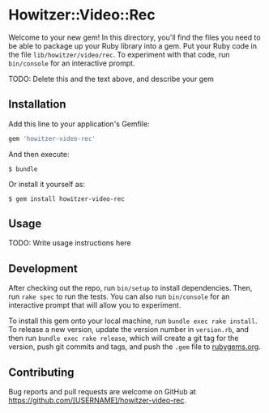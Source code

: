 # Howitzer::Video::Rec

Welcome to your new gem! In this directory, you'll find the files you need to be able to package up your Ruby library into a gem. Put your Ruby code in the file `lib/howitzer/video/rec`. To experiment with that code, run `bin/console` for an interactive prompt.

TODO: Delete this and the text above, and describe your gem

## Installation

Add this line to your application's Gemfile:

```ruby
gem 'howitzer-video-rec'
```

And then execute:

    $ bundle

Or install it yourself as:

    $ gem install howitzer-video-rec

## Usage

TODO: Write usage instructions here

## Development

After checking out the repo, run `bin/setup` to install dependencies. Then, run `rake spec` to run the tests. You can also run `bin/console` for an interactive prompt that will allow you to experiment.

To install this gem onto your local machine, run `bundle exec rake install`. To release a new version, update the version number in `version.rb`, and then run `bundle exec rake release`, which will create a git tag for the version, push git commits and tags, and push the `.gem` file to [rubygems.org](https://rubygems.org).

## Contributing

Bug reports and pull requests are welcome on GitHub at https://github.com/[USERNAME]/howitzer-video-rec.
